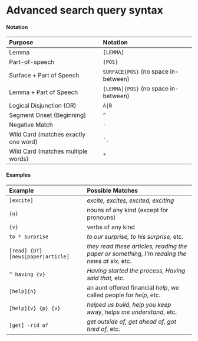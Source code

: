 # Advanced search query syntax

#### Notation

| Purpose                              | Notation                             |
|:-------------------------------------|:-------------------------------------|
| Lemma                                | `[LEMMA]`                            |
| Part-of-speech                       | `{POS}`                              |
| Surface + Part of Speech             | `SURFACE{POS}` (no space in-between) |
| Lemma + Part of Speech               | `[LEMMA]{POS}` (no space in-between) |
| Logical Disjunction (OR)             | `A\|B`                               |
| Segment Onset (Beginning)            | `^`                                  |
| Negative Match                       | `-`                                  |
| Wild Card (matches exactly one word) | `-_`                                 |
| Wild Card (matches multiple words)   | `*`                                  |

#### Examples

| Example                              | Possible Matches                                                                              |
| :---                                 | :---                                                                                          |
| `[excite]`                           | _excite, excites, excited, exciting_                                                          |
| `{n}`                                | nouns of any kind \(except for pronouns\)                                                     |
| `{v}`                                | verbs of any kind                                                                             |
| `to * surprise`                      | _to our surprise, to his surprise,_ etc.                                                      |
| `[read] {DT} [news\|paper\|article]` | _they read these articles, reading the paper or something, I'm reading the news at six,_ etc. |
| `^ having {v}`                       | _Having started the process, Having said that,_ etc.                                          |
| `[help]{n}`                          | an aunt offered financial _help_, we called people for _help_, etc.                           |
| `[help]{v} {p} {v}`                  | _helped us build_, _help you keep_ away, _helps me understand_, etc.                          |
| `[get] -rid of`                      | _get outside of, get ahead of, got tired of,_ etc.                                            |


